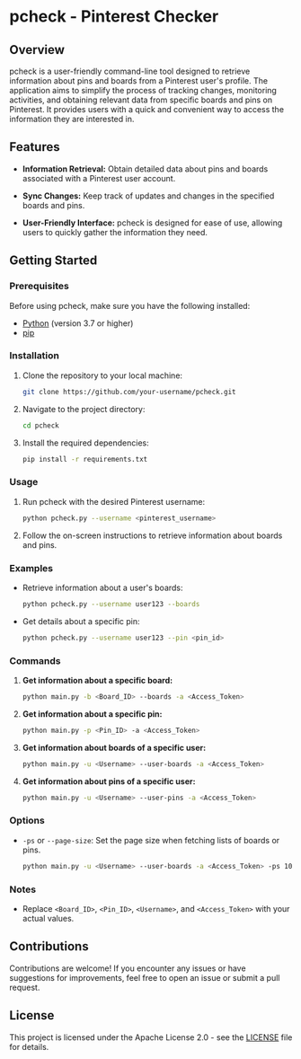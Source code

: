 # pcheck - Pinterest Checker

## Overview

pcheck is a user-friendly command-line tool designed to retrieve information about pins and boards from a Pinterest user's profile. The application aims to simplify the process of tracking changes, monitoring activities, and obtaining relevant data from specific boards and pins on Pinterest. It provides users with a quick and convenient way to access the information they are interested in.

## Features

- **Information Retrieval:** Obtain detailed data about pins and boards associated with a Pinterest user account.

- **Sync Changes:** Keep track of updates and changes in the specified boards and pins.

- **User-Friendly Interface:** pcheck is designed for ease of use, allowing users to quickly gather the information they need.

## Getting Started

### Prerequisites

Before using pcheck, make sure you have the following installed:

- [Python](https://www.python.org/) (version 3.7 or higher)
- [pip](https://pip.pypa.io/en/stable/)

### Installation

1. Clone the repository to your local machine:

    ```bash
    git clone https://github.com/your-username/pcheck.git
    ```

2. Navigate to the project directory:

    ```bash
    cd pcheck
    ```

3. Install the required dependencies:

    ```bash
    pip install -r requirements.txt
    ```

### Usage

1. Run pcheck with the desired Pinterest username:

    ```bash
    python pcheck.py --username <pinterest_username>
    ```

2. Follow the on-screen instructions to retrieve information about boards and pins.

### Examples

- Retrieve information about a user's boards:

    ```bash
    python pcheck.py --username user123 --boards
    ```

- Get details about a specific pin:

    ```bash
    python pcheck.py --username user123 --pin <pin_id>
    ```

### Commands

1. **Get information about a specific board:**

   ```bash
   python main.py -b <Board_ID> --boards -a <Access_Token>
   ```

2. **Get information about a specific pin:**

   ```bash
   python main.py -p <Pin_ID> -a <Access_Token>
   ```

3. **Get information about boards of a specific user:**

   ```bash
   python main.py -u <Username> --user-boards -a <Access_Token>
   ```

4. **Get information about pins of a specific user:**

   ```bash
   python main.py -u <Username> --user-pins -a <Access_Token>
   ```

### Options

- `-ps` or `--page-size`: Set the page size when fetching lists of boards or pins.

   ```bash
   python main.py -u <Username> --user-boards -a <Access_Token> -ps 10
   ```

### Notes

- Replace `<Board_ID>`, `<Pin_ID>`, `<Username>`, and `<Access_Token>` with your actual values.

## Contributions

Contributions are welcome! If you encounter any issues or have suggestions for improvements, feel free to open an issue or submit a pull request.

## License

This project is licensed under the Apache License 2.0 - see the [LICENSE](LICENSE) file for details.
